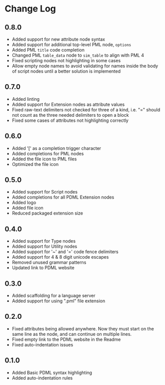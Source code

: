 # Change Log

## 0.8.0
- Added support for new attribute node syntax
- Added support for additional top-level PML node, `options`
- Added PML `title` code completion
- Changed PML `table_data` node to `sim_table` to align with PML 4
- Fixed scripting nodes not highlighting in some cases
- Allow empty node names to avoid validating for names inside the body of script nodes until a better solution is implemented

## 0.7.0
- Added linting
- Added support for Extension nodes as attribute values
- Fixed raw-text delimiters not checked for three of a kind, i.e. "=" should not count as the three needed delimiters to open a block
- Fixed some cases of attributes not highlighting correctly

## 0.6.0
- Added '[' as a completion trigger character
- Added completions for PML nodes
- Added the file icon to PML files
- Optimized the file icon

## 0.5.0
- Added support for Script nodes
- Added completions for all PDML Extension nodes
- Added logo
- Added file icon
- Reduced packaged extension size

## 0.4.0
- Added support for Type nodes
- Added support for Utility nodes
- Added support for '~' and '=' code fence delimiters
- Added support for 4 & 8 digit unicode escapes
- Removed unused grammar patterns
- Updated link to PDML website

## 0.3.0
- Added scaffolding for a language server
- Added support for using ".pml" file extension

## 0.2.0
- Fixed attributes being allowed anywhere. Now they must start on the same line as the node, and can continue on multiple lines.
- Fixed empty link to the PDML website in the Readme
- Fixed auto-indentation issues

## 0.1.0
- Added Basic PDML syntax highlighting
- Added auto-indentation rules